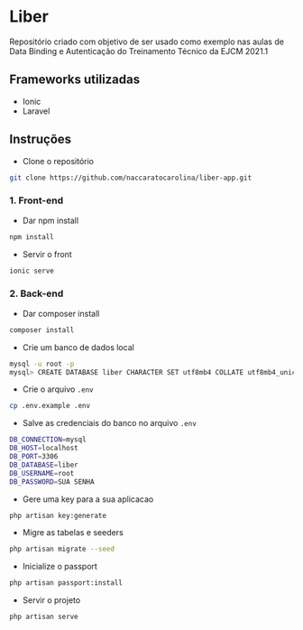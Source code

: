 # Liber
Repositório criado com objetivo de ser usado como exemplo nas aulas de Data Binding e Autenticação do Treinamento Técnico da EJCM 2021.1

## Frameworks utilizadas
- Ionic
- Laravel

## Instruções
* Clone o repositório
```bash
git clone https://github.com/naccaratocarolina/liber-app.git
```

### 1. Front-end
* Dar npm install
```bash
npm install
```

* Servir o front
```bash
ionic serve
```

### 2. Back-end
* Dar composer install
```bash
composer install
```

* Crie um banco de dados local
```bash
mysql -u root -p
mysql> CREATE DATABASE liber CHARACTER SET utf8mb4 COLLATE utf8mb4_unicode_ci;
```

* Crie o arquivo ```.env```
```bash
cp .env.example .env
```

* Salve as credenciais do banco no arquivo ```.env```
```bash
DB_CONNECTION=mysql
DB_HOST=localhost
DB_PORT=3306
DB_DATABASE=liber
DB_USERNAME=root
DB_PASSWORD=SUA SENHA
```
* Gere uma key para a sua aplicacao
```bash
php artisan key:generate
```

* Migre as tabelas e seeders
```bash
php artisan migrate --seed
```

* Inicialize o passport
```bash
php artisan passport:install
```

* Servir o projeto
```bash
php artisan serve
```
